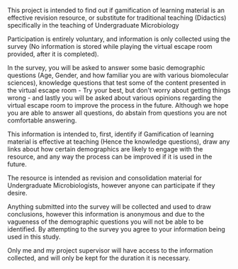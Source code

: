 This project is intended to find out if gamification of learning material is an effective revision resource, or substitute for traditional teaching (Didactics) specifically in the teaching of Undergraduate Microbiology

Participation is entirely voluntary, and information is only collected using the survey (No information is stored while playing the virtual escape room provided, after it is completed).

In the survey, you will be asked to answer some basic demographic questions (Age, Gender, and how familiar you are with various biomolecular sciences), knowledge questions that test some of the content presented in the virtual escape room - Try your best, but don't worry about getting things wrong - and lastly you will be asked about various opinions regarding the virtual escape room to improve the process in the future. Although we hope you are able to answer all questions, do abstain from questions you are not comfortable answering.

This information is intended to, first, identify if Gamification of learning material is effective at teaching (Hence the knowledge questions), draw any links about how certain demographics are likely to engage with the resource, and any way the process can be improved if it is used in the future.

The resource is intended as revision and consolidation material for Undergraduate Microbiologists, however anyone can participate if they desire.

Anything submitted into the survey will be collected and used to draw conclusions, however this information is anonymous and due to the vagueness of the demographic questions you will not be able to be identified. 
By attempting to the survey you agree to your information being used in this study.

Only me and my project supervisor will have access to the information collected, and will only be kept for the duration it is necessary.


